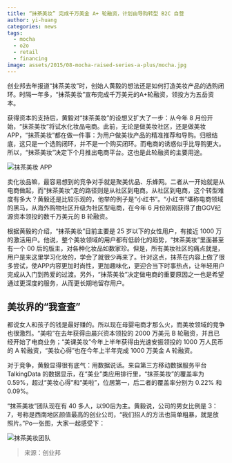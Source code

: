 ```yaml
---
title: “抹茶美妆” 完成千万美金 A+ 轮融资，计划由导购转型 B2C 自营
author: yi-huang
categories: news
tags:
  - mocha
  - o2o
  - retail
  - financing
image: assets/2015/08-mocha-raised-series-a-plus/mocha.jpg
---
```


创业邦去年报道“抹茶美妆”时，创始人黄毅的想法还是如何打造美妆产品的选购闭环。时隔一年多，“抹茶美妆”宣布完成千万美元的A+轮融资，领投方为五岳资本。

获得资本的支持后，黄毅对“抹茶美妆”的设想又扩大了一步：从今年 8 月份开始，“抹茶美妆”将试水化妆品电商。此前，无论是做美妆社区，还是做美妆APP，“抹茶美妆”都在做一件事：为用户做美妆产品的精准推荐和导购。归根结底，这只是一个选购闭环，并不是一个购买闭环。而电商的诱惑似乎比导购更大。所以，“抹茶美妆”决定下个月推出电商平台。这也是此轮融资的主要用途。

![抹茶美妆 APP](/assets/2015/08-mocha-raised-series-a-plus/app.jpg)

卖化妆品嘛，最容易想到的竞争对手就是聚美优品、乐蜂网。二者从一开始就是从电商做起，而“抹茶美妆”走的路径则是从社区到电商。从社区到电商，这个转型难度有多大？黄毅还是比较乐观的，他举的例子是“小红书”。“小红书”堪称电商领域的黑马，从海外购物社区升级为社区型电商，在今年 6 月份刚刚获得了由GGV纪源资本领投的数千万美元的 B 轮融资。

根据黄毅的介绍，“抹茶美妆”目前主要是 25 岁以下的女性用户，有接近 1000 万的激活用户。他说，整个美妆领域的用户都有低龄化的趋势，“抹茶美妆”里面甚至有一个 00 后的版主，对各种化妆品如数家珍。但是，所有美妆社区的痛点就是，用户是来这里学习化妆的，学会了就很少再来了。针对这点，抹茶在内容上做了很多尝试，使APP内容更加时尚性，更加趣味化，更迎合当下时事热点，让年轻用户完成从入门到热爱的过渡。另外，“抹茶美妆”决定做电商的重要原因之一也是希望通过更深度的服务，从而更长期地留存用户。

## 美妆界的“我查查”

都说女人和孩子的钱是最好赚的。所以现在母婴电商才那么火，而美妆领域的竞争也很激烈。“美啦”在去年获得由晨兴资本领投的 2000 万美元 B 轮融资，并且已经开始了电商业务；“美课美妆”今年上半年获得由光速安振领投的 1000 万人民币的 A 轮融资，“美妆心得”也在今年上半年完成 1000 万美金 A 轮融资。

对于竞争，黄毅显得很有底气：用数据说话。来自第三方移动数据服务平台 TalkingData 的数据显示，在“美业”类应用排行里，“抹茶美妆”的覆盖率为 0.59%，超过“美妆心得”和“美啦”，位居第一，后二者的覆盖率分别为 0.22% 和 0.09%。

“抹茶美妆”团队现在有 40 多人，以90后为主。黄毅说，公司的男女比例是 3：7，号称是西南地区颜值最高的创业公司，“我们招人的方法也简单粗暴，就是放照片。”Po一张图，大家一起感受下：

![抹茶美妆团队](/assets/2015/08-mocha-raised-series-a-plus/team.jpg)

> 来源：创业邦
